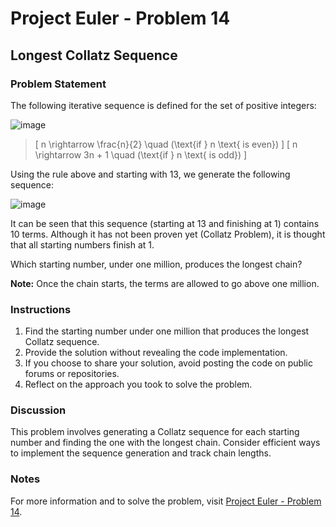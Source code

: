 # Project Euler - Problem 14

## Longest Collatz Sequence

### Problem Statement

The following iterative sequence is defined for the set of positive integers:

![image](https://hackmd.io/_uploads/H1eTIninT.png)


> \[ n \rightarrow \frac{n}{2} \quad (\text{if } n \text{ is even}) \]
> \[ n \rightarrow 3n + 1 \quad (\text{if } n \text{ is odd}) \]

Using the rule above and starting with 13, we generate the following sequence:

![image](https://hackmd.io/_uploads/HyjsI2jhp.png)


It can be seen that this sequence (starting at 13 and finishing at 1) contains 10 terms. Although it has not been proven yet (Collatz Problem), it is thought that all starting numbers finish at 1.

Which starting number, under one million, produces the longest chain?

**Note:** Once the chain starts, the terms are allowed to go above one million.

### Instructions

1. Find the starting number under one million that produces the longest Collatz sequence.
2. Provide the solution without revealing the code implementation.
3. If you choose to share your solution, avoid posting the code on public forums or repositories.
4. Reflect on the approach you took to solve the problem.

### Discussion

This problem involves generating a Collatz sequence for each starting number and finding the one with the longest chain. Consider efficient ways to implement the sequence generation and track chain lengths.

### Notes

For more information and to solve the problem, visit [Project Euler - Problem 14](https://projecteuler.net/problem=14).
